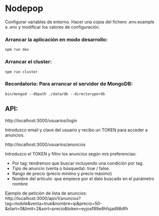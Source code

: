 # Nodepop

Configurar variables de entorno. Hacer una copia del fichero .env.example a .env y modificar los valores de configuración.


### Arrancar la aplicación en modo desarrollo:
```shell
npm run dev
```

### Arrancar el cluster:
```shell
npm run cluster
```

### Recordatorio: Para arrancar el servidor de MongoDB:

```shell
bin/mongod --dbpath ./data/db --directoryperdb
```

## API:

http://localhost:3000/usuarios/login

Introduzco email y clave del usuario y recibo un TOKEN para acceder a anuncios.

http://localhost:3000/usuarios/anuncios

Introduzco el TOKEN y filtro los anuncios según mis preferencias:

* Por tag: tendremos que buscar incluyendo una condición por tag.
* Tipo de anuncio (venta o búsqueda): true / false.
* Rango de precio (precio mínimo y precio máximo)
* Nombre del artículo: que empiece por el dato buscado en el parámetro nombre

Ejemplo de petición de lista de anuncios:
http://localhost:3000/apiv1/anuncios?tag=mobile&venta=true&nombre=ip&precio=50-&start=0&limit=2&sort=precio&token=eyjosf89e8hfsjad98dfh
